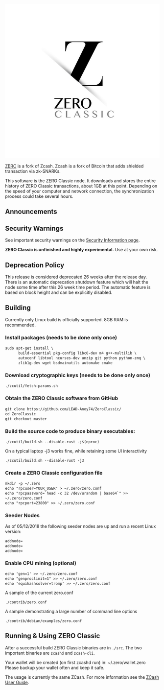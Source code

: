
![Alt text](https://github.com/LEAD-Anoy74/ZeroClassic/blob/master/art/zero_icon.png?raw=true "ZeroClassic")

[ZERC](https://github.com/zerocurrencycoin/zero) is a fork of Zcash.
Zcash is a fork of Bitcoin that adds shielded transaction via zk-SNARKs.

This software is the ZERO Classic node. It downloads and stores the entire history of ZERO Classic transactions, about 1GB at this point.
Depending on the speed of your computer and network connection, the synchronization process could take several hours.

Announcements
-----------------


Security Warnings
-----------------
See important security warnings on the
[Security Information page](https://z.cash/support/security/).

**ZERO Classic is unfinished and highly experimental.** Use at your own risk.

Deprecation Policy
------------------
This release is considered deprecated 26 weeks after the release day. There
is an automatic deprecation shutdown feature which will halt the node some
time after this 26 week time period. The automatic feature is based on block
height and can be explicitly disabled.

Building
--------
Currently only Linux build is officially supported.  8GB RAM is recommended.

### Install packages (needs to be done only once)
```
sudo apt-get install \
      build-essential pkg-config libc6-dev m4 g++-multilib \
      autoconf libtool ncurses-dev unzip git python python-zmq \
      zlib1g-dev wget bsdmainutils automake cmake
```

### Download cryptographic keys (needs to be done only once)
```
./zcutil/fetch-params.sh
```

### Obtain the ZERO Classic software from GitHub
```
git clone https://github.com/LEAD-Anoy74/ZeroClassic/
cd ZeroClassic
git checkout master
```

### Build the source code to produce binary executables:
```
./zcutil/build.sh --disable-rust -j$(nproc)
```
On a typical laptop -j3 works fine, while retaining some UI interactivity
```
./zcutil/build.sh --disable-rust -j3
```

### Create a ZERO Classic configuration file
```
mkdir -p ~/.zero
echo "rpcuser=YOUR_USER" > ~/.zero/zero.conf
echo "rpcpassword=`head -c 32 /dev/urandom | base64`" >> ~/.zero/zero.conf
echo "rpcport=23800" >> ~/.zero/zero.conf
```

### Seeder Nodes
As of 05/12/2018 the following seeder nodes are up and run a recent Linux version:
```
addnode=
addnode=
addnode=
```

### Enable CPU mining (optional)
```
echo 'gen=1' >> ~/.zero/zero.conf
echo "genproclimit=1" >> ~/.zero/zero.conf
echo 'equihashsolver=tromp' >> ~/.zero/zero.conf
```

A sample of the current zero.conf
```
./contrib/zero.conf
```
A sample demonstrating a large number of command line options
```
./contrib/debian/examples/zero.conf
```

Running & Using ZERO Classic
--------------------
After a successful build ZERO Classic binaries are in `./src`. The two important binaries are `zcashd` and `zcash-cli`.

Your wallet will be created (on first zcashd run) in: ~/.zero/wallet.zero
Please backup your wallet often and keep it safe.

The usage is currently the same ZCash. For more information see the [ZCash User Guide](https://github.com/zcash/zcash/wiki/1.0-User-Guide#running-zcash).
